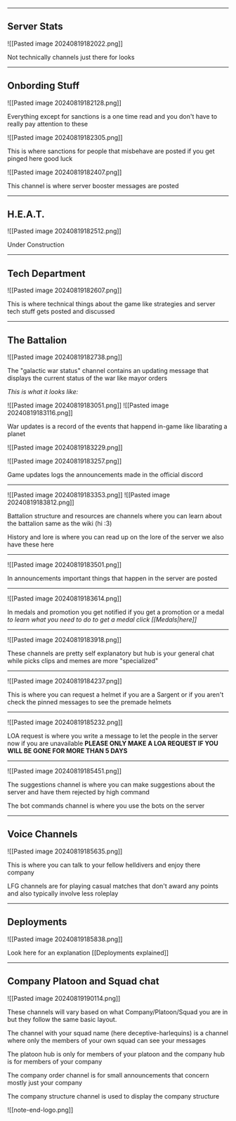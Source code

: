 ***
## Server Stats

![[Pasted image 20240819182022.png]]

Not technically channels just there for looks
***
## Onbording Stuff

![[Pasted image 20240819182128.png]]

Everything except for sanctions is a one time read and you don't have to really pay attention to these 

![[Pasted image 20240819182305.png]]

This is where sanctions for people that misbehave are posted if you get pinged here good luck

![[Pasted image 20240819182407.png]]

This channel is where server booster messages are posted

***

## H.E.A.T.

![[Pasted image 20240819182512.png]]

Under Construction

***

## Tech Department

![[Pasted image 20240819182607.png]]

This is where technical things about the game like strategies and server tech stuff gets posted and discussed 

***
## The Battalion

![[Pasted image 20240819182738.png]]

The "galactic war status" channel contains an updating message that displays the current status of the war like mayor orders

*This is what it looks like:*

![[Pasted image 20240819183051.png]]
![[Pasted image 20240819183116.png]]

War updates is a record of the events that happend in-game like libarating a planet

![[Pasted image 20240819183229.png]]

![[Pasted image 20240819183257.png]]

Game updates logs the announcements made in the official discord

***

![[Pasted image 20240819183353.png]]
![[Pasted image 20240819183812.png]]

Battalion structure and resources are channels where you can learn about the battalion same as the wiki (hi :3)

History and lore is where you can read up on the lore of the server we also have these here

***

![[Pasted image 20240819183501.png]]

In announcements important things that happen in the server are posted

***

![[Pasted image 20240819183614.png]]

In medals and promotion you get notified if you get a promotion or a medal 
*to learn what you need to do to get a medal click [[Medals|here]]*

***

![[Pasted image 20240819183918.png]]

These channels are pretty self explanatory but hub is your general chat while picks clips and memes are more "specialized"

***

![[Pasted image 20240819184237.png]]

This is where you can request a helmet if you are a Sargent or if you aren't check the pinned messages to see the premade helmets

***

![[Pasted image 20240819185232.png]]

LOA request is where you write a message to let the people in the server now if you are unavailable **PLEASE ONLY MAKE A LOA REQUEST IF YOU WILL BE GONE FOR MORE THAN 5 DAYS**

***

![[Pasted image 20240819185451.png]]

The suggestions channel is where you can make suggestions about the server and have them rejected by high command

The bot commands channel is where you use the bots on the server

***

## Voice Channels

![[Pasted image 20240819185635.png]]

This is where you can talk to your fellow helldivers and enjoy there company

LFG channels are for playing casual matches that don't award any points and also typically involve less roleplay

***
## Deployments

![[Pasted image 20240819185838.png]]

Look here for an explanation [[Deployments explained]]

***

## Company Platoon and Squad chat

![[Pasted image 20240819190114.png]]

These channels will vary based on what Company/Platoon/Squad you are in but they follow the same basic layout. 

The channel with your squad name (here deceptive-harlequins) is a channel where only the members of your own squad can see your messages

The platoon hub is only for members of your platoon and the company hub is for members of your company

The company order channel is for small announcements that concern mostly just your company

The company structure channel is used to display the company structure

![[note-end-logo.png]]